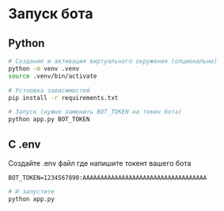 # Запуск бота

## Python

```bash
# Создание и активация виртуального окружения (опционально)
python -m venv .venv
source .venv/bin/activate
```

```bash
# Устновка зависимостей
pip install -r requirements.txt
```

```bash
# Запуск (нужно заменить BOT_TOKEN на токен бота)
python app.py BOT_TOKEN 
```

## С .env

Создайте .env файл где напишите токент вашего бота

```env
BOT_TOKEN=1234567890:AAAAAAAAAAAAAAAAAAAAAAAAAAAAAAAAAAA
```

```bash
# И запустите
python app.py
```